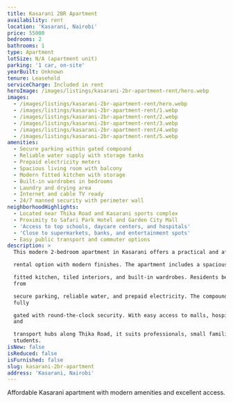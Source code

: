 ```yaml
---
title: Kasarani 2BR Apartment
availability: rent
location: 'Kasarani, Nairobi'
price: 55000
bedrooms: 2
bathrooms: 1
type: Apartment
lotSize: N/A (apartment unit)
parking: '1 car, on-site'
yearBuilt: Unknown
tenure: Leasehold
serviceCharge: Included in rent
heroImage: /images/listings/kasarani-2br-apartment-rent/hero.webp
images:
  - /images/listings/kasarani-2br-apartment-rent/hero.webp
  - /images/listings/kasarani-2br-apartment-rent/1.webp
  - /images/listings/kasarani-2br-apartment-rent/2.webp
  - /images/listings/kasarani-2br-apartment-rent/3.webp
  - /images/listings/kasarani-2br-apartment-rent/4.webp
  - /images/listings/kasarani-2br-apartment-rent/5.webp
amenities:
  - Secure parking within gated compound
  - Reliable water supply with storage tanks
  - Prepaid electricity meters
  - Spacious living room with balcony
  - Modern fitted kitchen with storage
  - Built-in wardrobes in bedrooms
  - Laundry and drying area
  - Internet and cable TV ready
  - 24/7 manned security with perimeter wall
neighborhoodHighlights:
  - Located near Thika Road and Kasarani sports complex
  - Proximity to Safari Park Hotel and Garden City Mall
  - 'Access to top schools, daycare centers, and hospitals'
  - 'Close to supermarkets, banks, and entertainment spots'
  - Easy public transport and commuter options
description: >
  This modern 2-bedroom apartment in Kasarani offers a practical and affordable 

  rental option with modern finishes. The apartment includes a spacious lounge, 

  fitted kitchen, tiled interiors, and built-in wardrobes. Residents benefit
  from 

  secure parking, reliable water, and prepaid electricity. The compound is
  fully 

  gated with round-the-clock security. With easy access to malls, hospitals,
  and 

  transport hubs along Thika Road, it suits professionals, small families, or
  students.
isNew: false
isReduced: false
isFurnished: false
slug: kasarani-2br-apartment
address: 'Kasarani, Nairobi'
---
```

Affordable Kasarani apartment with modern amenities and excellent access.
